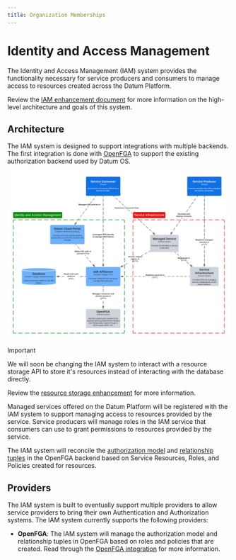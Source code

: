 ```yaml
---
title: Organization Memberships
---
```


# Identity and Access Management

The Identity and Access Management (IAM) system provides the functionality
necessary for service producers and consumers to manage access to resources
created across the Datum Platform.

Review the [IAM enhancement document][iam-enhancement] for more information on the high-level
architecture and goals of this system.

[iam-enhancement]: https://github.com/datum-cloud/enhancements/tree/main/enhancements/business-os/identity-and-access-management

## Architecture

The IAM system is designed to support integrations with multiple backends. The
first integration is done with [OpenFGA] to support the existing authorization
backend used by Datum OS.

[OpenFGA]: https://openfga.dev

![](./iam.png)

> [!IMPORTANT]
>
> We will soon be changing the IAM system to interact with a resource storage
> API to store it's resources instead of interacting with the database directly.
>
> Review the [resource storage enhancement][resource-storage] for more information.

[resource-storage]: https://github.com/datum-cloud/enhancements/issues/33

Managed services offered on the Datum Platform will be registered with the IAM
system to support managing access to resources provided by the service. Service
producers will manage roles in the IAM service that consumers can use to grant
permissions to resources provided by the service.

The IAM system will reconcile the [authorization model] and [relationship
tuples] in the OpenFGA backend based on Service Resources, Roles, and Policies
created for resources.

[authorization model]: https://openfga.dev/docs/concepts#what-is-an-authorization-model
[relationship tuples]: https://openfga.dev/docs/concepts#what-is-a-relationship-tuple

## Providers

The IAM system is built to eventually support multiple providers to allow
service providers to bring their own Authentication and Authorization systems.
The IAM system currently supports the following providers:

- **OpenFGA**: The IAM system will manage the authorization model and
  relationship tuples in OpenFGA based on roles and policies that are created.
  Read through the [OpenFGA integration](./providers/openfga.md) for more
  information.
